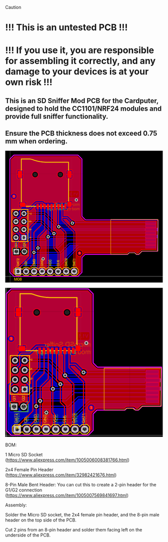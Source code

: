 > [!CAUTION]
> # !!! This is an untested PCB !!!
> # !!! If you use it, you are responsible for assembling it correctly, and any damage to your devices is at your own risk !!!

## This is an SD Sniffer Mod PCB for the Cardputer, designed to hold the CC1101/NRF24 modules and provide full sniffer functionality.
## Ensure the PCB thickness does not exceed 0.75 mm when ordering.

![Preview of the SD Sniffer Mod](/Cardputer/MicroSD_Sniffer_Mod/Pics/Sniffer.png)

![Preview of the SD Sniffer Mod](/Cardputer/MicroSD_Sniffer_Mod/Pics/Sniffer_1.1.png)

BOM:

1 Micro SD Socket (https://www.aliexpress.com/item/1005006008381766.html)

2x4 Female Pin Header (https://www.aliexpress.com/item/32982421676.html)

8-Pin Male Bent Header: You can cut this to create a 2-pin header for the G1/G2 connection (https://www.aliexpress.com/item/1005007569841697.html)

Assembly:

Solder the Micro SD socket, the 2x4 female pin header, and the 8-pin male header on the top side of the PCB.

Cut 2 pins from an 8-pin header and solder them facing left on the underside of the PCB.
